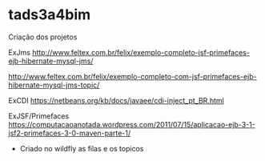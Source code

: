 # tads3a4bim

Criação dos projetos

ExJms
http://www.feltex.com.br/felix/exemplo-completo-jsf-primefaces-ejb-hibernate-mysql-jms/

http://www.feltex.com.br/felix/exemplo-completo-com-jsf-primefaces-ejb-hibernate-mysql-jms-topic/

ExCDI
https://netbeans.org/kb/docs/javaee/cdi-inject_pt_BR.html

ExJSF/Primefaces
https://computacaoanotada.wordpress.com/2011/07/15/aplicacao-ejb-3-1-jsf2-primefaces-3-0-maven-parte-1/

- Criado no wildfly as filas e os topicos

